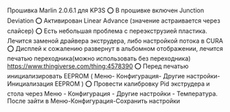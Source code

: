 Прошивка Marlin 2.0.6.1 для KP3S
⭕️ В прошивке включен Junction Deviation
⭕️ Активирован Linear Advance (значение астраивается через слайсер)
⭕️ Есть небольшая проблема с переэкструзией пластика.  Лечится заменой драйвера экструдера, либо настройкой потока в CURA
⭕️ Дисплей к сожалению развернут в альбомном отображении, лечится печатью переходника(можно использовать без переходника) https://www.thingiverse.com/thing:4578390
⭕️ Перед печатью инициализировать EEPROM ( Меню- Конфигурация- Другие настройки- Инициализация EEPROM )
⭕️ Провести калибровку Pid экструдера и стола через Меню -  Конфигурация - Другие настройки - Температура. После зайти в Меню-Конфигурация-Сохранить настройки

